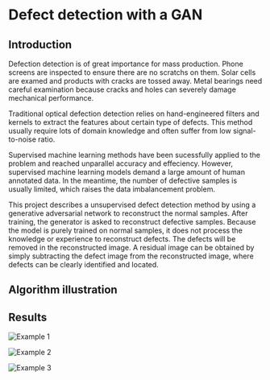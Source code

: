 ﻿
# Defect detection with a GAN

## Introduction

Defection detection is of great importance for mass production. Phone screens are inspected to ensure there are no scratchs on them. Solar cells are examed and products with cracks are tossed away. Metal  bearings need careful examination because cracks and holes can severely damage mechanical performance.

Traditional optical defection detection relies on hand-engineered filters and kernels to extract the features about certain type of defects. This method usually require lots of domain knowledge and often suffer from low signal-to-noise ratio. 

Supervised machine learning methods have been sucessfully applied to the problem and reached unparallel accuracy and effeciency. However, supervised machine learning models demand a large amount of human annotated data. In the meantime, the number of defective samples is usually limited, which raises the data imbalancement problem.

This project describes a unsupervised defect detection method by using a generative adversarial network to reconstruct the normal samples. After training, the generator is asked to reconstruct defective samples. Because the model is purely trained on normal samples, it does not process the knowledge or experience to reconstruct defects. The defects will be removed in the reconstructed image. A residual image can be obtained by simply subtracting the defect image from the reconstructed image, where defects can be clearly identified and located.

## Algorithm illustration

## Results

![Example 1](https://github.com/tojunesa/defect-detection-with-GAN/blob/main/img/example1.png)

![Example 2](https://github.com/tojunesa/defect-detection-with-GAN/blob/main/img/example2.png)

![Example 3](https://github.com/tojunesa/defect-detection-with-GAN/blob/main/img/example3.png)
